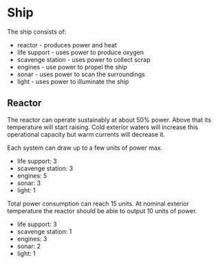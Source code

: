 # Ship

The ship consists of:

- reactor - produces power and heat
- life support - uses power to produce oxygen
- scavenge station - uses power to collect scrap
- engines - use power to propel the ship
- sonar - uses power to scan the surroundings
- light - uses power to illuminate the ship

## Reactor

The reactor can operate sustainably at about 50% power.
Above that its temperature will start raising.
Cold exterior waters will increase this operational capacity but warm currents will decrease it.

Each system can draw up to a few units of power max.

- life support: 3
- scavenge station: 3
- engines: 5
- sonar: 3
- light: 1

Total power consumption can reach 15 units.
At nominal exterior temperature the reactor should be able to output 10 units of power.

- life support: 3
- scavenge station: 1
- engines: 3
- sonar: 2
- light: 1
